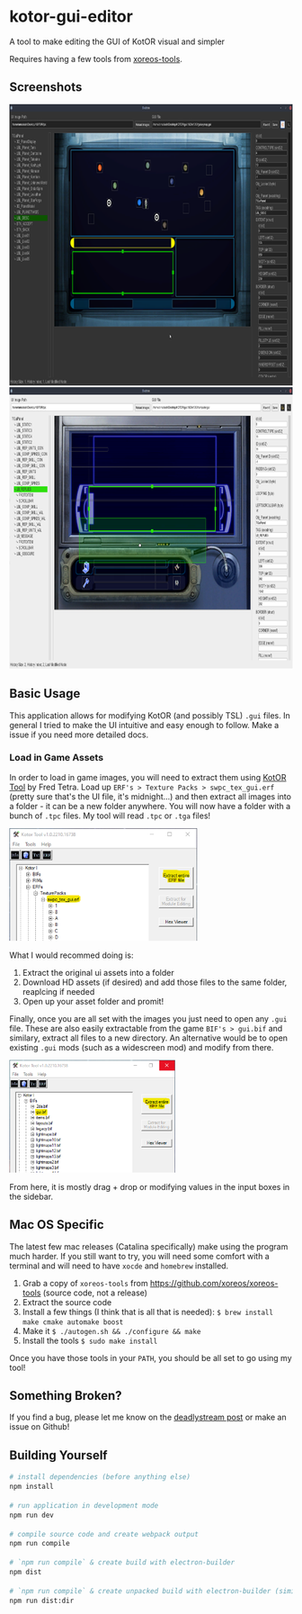 # kotor-gui-editor

A tool to make editing the GUI of KotOR visual and simpler

Requires having a few tools from [xoreos-tools](https://github.com/xoreos/xoreos-tools).

## Screenshots

<img src="https://raw.githubusercontent.com/amcolash/kotor-gui-editor/master/screenshots/dark.png" height="500"/>

<img src="https://raw.githubusercontent.com/amcolash/kotor-gui-editor/master/screenshots/light.png" height="500"/>

## Basic Usage

This application allows for modifying KotOR (and possibly TSL) `.gui` files. In general I tried to make the UI intuitive and easy enough to follow. Make a issue if you need more detailed docs.

### Load in Game Assets

In order to load in game images, you will need to extract them using [KotOR Tool](https://deadlystream.com/files/file/280-kotor-tool/) by Fred Tetra. Load up `ERF's > Texture Packs > swpc_tex_gui.erf` (pretty sure that's the UI file, it's midnight...) and then extract all images into a folder - it can be a new folder anywhere. You will now have a folder with a bunch of `.tpc` files. My tool will read `.tpc` or `.tga` files!

<img src="https://raw.githubusercontent.com/amcolash/kotor-gui-editor/master/screenshots/erf.png" height="200"/>

What I would recommed doing is:

1. Extract the original ui assets into a folder
2. Download HD assets (if desired) and add those files to the same folder, reaplcing if needed
3. Open up your asset folder and promit!

Finally, once you are all set with the images you just need to open any `.gui` file. These are also easily extractable from the game `BIF's > gui.bif` and similary, extract all files to a new directory. An alternative would be to open existing `.gui` mods (such as a widescreen mod) and modify from there.

<img src="https://raw.githubusercontent.com/amcolash/kotor-gui-editor/master/screenshots/bif.png" height="200"/>

From here, it is mostly drag + drop or modifying values in the input boxes in the sidebar.

## Mac OS Specific

The latest few mac releases (Catalina specifically) make using the program much harder. If you still want to try, you will need some comfort with a terminal and will need to have `xocde` and `homebrew` installed.

1. Grab a copy of `xoreos-tools` from https://github.com/xoreos/xoreos-tools (source code, not a release)
2. Extract the source code
3. Install a few things (I think that is all that is needed): `$ brew install make cmake automake boost`
4. Make it `$ ./autogen.sh && ./configure && make`
5. Install the tools `$ sudo make install`

Once you have those tools in your `PATH`, you should be all set to go using my tool!

## Something Broken?

If you find a bug, please let me know on the [deadlystream post](https://deadlystream.com/topic/8226-visual-kotor-gui-editor-kge) or make an issue on Github!

## Building Yourself

```bash
# install dependencies (before anything else)
npm install

# run application in development mode
npm run dev

# compile source code and create webpack output
npm run compile

# `npm run compile` & create build with electron-builder
npm dist

# `npm run compile` & create unpacked build with electron-builder (similar for specific os builds. e.x. npm run dist:linux)
npm run dist:dir
```
